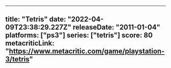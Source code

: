 
---
title: "Tetris"
date: "2022-04-09T23:38:29.227Z"
releaseDate: "2011-01-04"
platforms: ["ps3"]
series: ["tetris"]
score: 80
metacriticLink: "https://www.metacritic.com/game/playstation-3/tetris"
---

